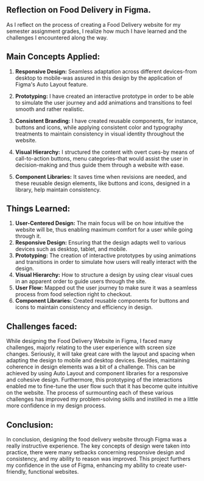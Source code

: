 ## Reflection on Food Delivery in Figma.

As I reflect on the process of creating a Food Delivery website for my semester assignment grades, I realize how much I have learned and the challenges I encountered along the way.

## Main Concepts Applied:

1. **Responsive Design:** Seamless adaptation across different devices-from desktop to mobile-was assured in this design by the application of Figma's Auto Layout feature.

2. **Prototyping:** I have created an interactive prototype in order to be able to simulate the user journey and add animations and transitions to feel smooth and rather realistic.

3. **Consistent Branding:** I have created reusable components, for instance, buttons and icons, while applying consistent color and typography treatments to maintain consistency in visual identity throughout the website.

4. **Visual Hierarchy:** I structured the content with overt cues-by means of call-to-action buttons, menu categories-that would assist the user in decision-making and thus guide them through a website with ease.

5. **Component Libraries:** It saves time when revisions are needed, and these reusable design elements, like buttons and icons, designed in a library, help maintain consistency.

## Things Learned:

1. **User-Centered Design:** The main focus will be on how intuitive the website will be, thus enabling maximum comfort for a user while going through it.
2. **Responsive Design:** Ensuring that the design adapts well to various devices such as desktop, tablet, and mobile.
3. **Prototyping:** The creation of interactive prototypes by using animations and transitions in order to simulate how users will really interact with the design.
4. **Visual Hierarchy:** How to structure a design by using clear visual cues in an apparent order to guide users through the site.
5. **User Flow:** Mapped out the user journey to make sure it was a seamless process from food selection right to checkout.
6. **Component Libraries:** Created reusable components for buttons and icons to maintain consistency and efficiency in design.

## Challenges faced:

While designing the Food Delivery Website in Figma, I faced many challenges, majorly relating to the user experience with screen size changes. Seriously, it will take great care with the layout and spacing when adapting the design to mobile and desktop devices. Besides, maintaining coherence in design elements was a bit of a challenge. This can be achieved by using Auto Layout and component libraries for a responsive and cohesive design. Furthermore, this prototyping of the interactions enabled me to fine-tune the user flow such that it has become quite intuitive on the website. The process of surmounting each of these various challenges has improved my problem-solving skills and instilled in me a little more confidence in my design process.

## Conclusion:

In conclusion, designing the food delivery website through Figma was a really instructive experience. The key concepts of design were taken into practice, there were many setbacks concerning responsive design and consistency, and my ability to reason was improved. This project furthers my confidence in the use of Figma, enhancing my ability to create user-friendly, functional websites.